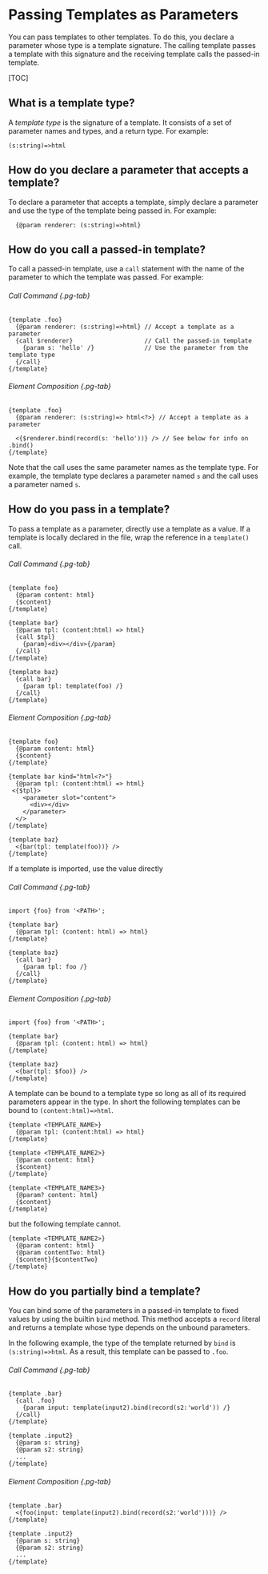 # Passing Templates as Parameters

You can pass templates to other templates. To do this, you declare a parameter
whose type is a template signature. The calling template passes a template with
this signature and the receiving template calls the passed-in template.

[TOC]

## What is a template type?

A _template type_ is the signature of a template. It consists of a set of
parameter names and types, and a return type. For example:

```soy
(s:string)=>html
```

## How do you declare a parameter that accepts a template?

To declare a parameter that accepts a template, simply declare a parameter and
use the type of the template being passed in. For example:

```soy
  {@param renderer: (s:string)=>html}
```

## How do you call a passed-in template?

To call a passed-in template, use a `call` statement with the name of the
parameter to which the template was passed. For example:

<section class="polyglot">

###### Call Command {.pg-tab}

```soy
{template .foo}
  {@param renderer: (s:string)=>html} // Accept a template as a parameter
  {call $renderer}                    // Call the passed-in template
    {param s: 'hello' /}              // Use the parameter from the template type
  {/call}
{/template}
```

###### Element Composition {.pg-tab}

```soy
{template .foo}
  {@param renderer: (s:string)=> html<?>} // Accept a template as a parameter

  <{$renderer.bind(record(s: 'hello'))} /> // See below for info on .bind()
{/template}
```

</section>

Note that the call uses the same parameter names as the template type. For
example, the template type declares a parameter named `s` and the call uses a
parameter named `s`.

## How do you pass in a template?

To pass a template as a parameter, directly use a template as a value. If a
template is locally declared in the file, wrap the reference in a `template()`
call.

<section class="polyglot">

###### Call Command {.pg-tab}

```soy
{template foo}
  {@param content: html}
  {$content}
{/template}

{template bar}
  {@param tpl: (content:html) => html}
  {call $tpl}
    {param}<div></div>{/param}
  {/call}
{/template}

{template baz}
  {call bar}
    {param tpl: template(foo) /}
  {/call}
{/template}
```

###### Element Composition {.pg-tab}

```soy
{template foo}
  {@param content: html}
  {$content}
{/template}

{template bar kind="html<?>"}
  {@param tpl: (content:html) => html}
 <{$tpl}>
    <parameter slot="content">
      <div></div>
    </parameter>
  </>
{/template}

{template baz}
  <{bar(tpl: template(foo))} />
{/template}
```

</section>

If a template is imported, use the value directly

<section class="polyglot">

###### Call Command {.pg-tab}

```soy
import {foo} from '<PATH>';

{template bar}
  {@param tpl: (content: html) => html}
{/template}

{template baz}
  {call bar}
    {param tpl: foo /}
  {/call}
{/template}
```

###### Element Composition {.pg-tab}

```soy
import {foo} from '<PATH>';

{template bar}
  {@param tpl: (content: html) => html}
{/template}

{template baz}
  <{bar(tpl: $foo)} />
{/template}
```

</section>

A template can be bound to a template type so long as all of its required
parameters appear in the type. In short the following templates can be bound to
`(content:html)=>html`.

```soy
{template <TEMPLATE_NAME>}
  {@param tpl: (content:html) => html}
{/template}

{template <TEMPLATE_NAME2>}
  {@param content: html}
  {$content}
{/template}

{template <TEMPLATE_NAME3>}
  {@param? content: html}
  {$content}
{/template}
```

but the following template cannot.

```soy
{template <TEMPLATE_NAME2>}
  {@param content: html}
  {@param contentTwo: html}
  {$content}{$contentTwo}
{/template}
```

## How do you partially bind a template?

You can bind some of the parameters in a passed-in template to fixed values by
using the builtin `bind` method. This method accepts a `record` literal and
returns a template whose type depends on the unbound parameters.

In the following example, the type of the template returned by `bind` is
`(s:string)=>html`. As a result, this template can be passed to `.foo`.

<section class="polyglot">

###### Call Command {.pg-tab}

```soy
{template .bar}
  {call .foo}
    {param input: template(input2).bind(record(s2:'world')) /}
  {/call}
{/template}

{template .input2}
  {@param s: string}
  {@param s2: string}
  ...
{/template}
```

###### Element Composition {.pg-tab}

```soy
{template .bar}
  <{foo(input: template(input2).bind(record(s2:'world')))} />
{/template}

{template .input2}
  {@param s: string}
  {@param s2: string}
  ...
{/template}
```

</section>

<br>

